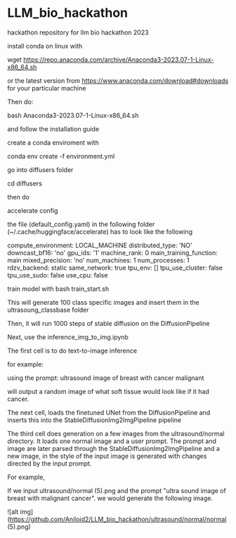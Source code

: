 # LLM_bio_hackathon
hackathon repository for llm bio hackathon 2023

install conda on linux with 

wget https://repo.anaconda.com/archive/Anaconda3-2023.07-1-Linux-x86_64.sh

or the latest version from https://www.anaconda.com/download#downloads for your particular machine

Then do:

bash Anaconda3-2023.07-1-Linux-x86_64.sh

and follow the installation guide

create a conda enviroment with 

conda env create -f environment.yml

go into diffusers folder

cd diffusers

then do 

accelerate config

the file (default_config.yaml) in the following folder (~/.cache/huggingface/accelerate) has to look like the following 


compute_environment: LOCAL_MACHINE
distributed_type: 'NO'
downcast_bf16: 'no'
gpu_ids: '1'
machine_rank: 0
main_training_function: main
mixed_precision: 'no'
num_machines: 1
num_processes: 1
rdzv_backend: static
same_network: true
tpu_env: []
tpu_use_cluster: false
tpu_use_sudo: false
use_cpu: false





train model with 
bash train_start.sh

This will generate 100 class specific images and insert them in the ultrasoung_classbase folder

Then, it will run 1000 steps of stable diffusion on the DiffusionPipeline

Next, use the inference_img_to_img.ipynb

The first cell is to do text-to-image inference

for example:

using the prompt: ultrasound image of breast with cancer malignant

will output a random image of what soft tissue would look like if it had cancer.

The next cell, loads the finetuned UNet from the DiffusionPipeline and inserts this into the StableDiffusionImg2ImgPipeline pipeline

The third cell does generation on a few images from the ultrasound/normal directory. It loads one normal image and a user prompt. The prompt and image are later parsed through the StableDiffusionImg2ImgPipeline and a new image, in the style of the input image is generated with changes directed by the input prompt.

For example,

If we input ultrasound/normal (5).png and the prompt "ultra sound image of breast with malignant cancer". we would generate the following image.

![alt img](https://github.com/Aniloid2/LLM_bio_hackathon/ultrasound/normal/normal (5).png)
